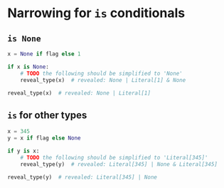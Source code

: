 # Narrowing for `is` conditionals

## `is None`

```py
x = None if flag else 1

if x is None:
    # TODO the following should be simplified to 'None'
    reveal_type(x)  # revealed: None | Literal[1] & None

reveal_type(x)  # revealed: None | Literal[1]
```

## `is` for other types

```py
x = 345
y = x if flag else None

if y is x:
    # TODO the following should be simplified to 'Literal[345]'
    reveal_type(y)  # revealed: Literal[345] | None & Literal[345]

reveal_type(y)  # revealed: Literal[345] | None
```
